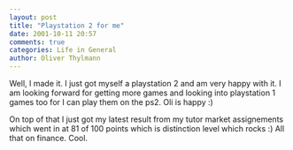 ```yaml
---
layout: post
title: "Playstation 2 for me"
date: 2001-10-11 20:57
comments: true
categories: Life in General
author: Oliver Thylmann
---
```



Well, I made it. I just got myself a playstation 2 and am very happy with it. I am looking forward for getting more games and looking into playstation 1 games too for I can play them on the ps2. Oli is happy :)

On top of that I just got my latest result from my tutor market assignements which went in at 81 of 100 points which is distinction level which rocks :) All that on finance. Cool.


